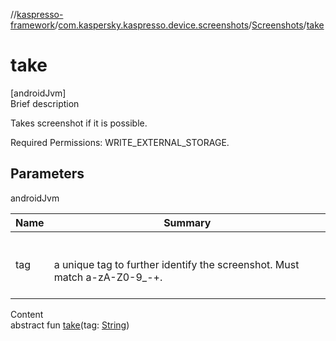 //[kaspresso-framework](../../index.md)/[com.kaspersky.kaspresso.device.screenshots](../index.md)/[Screenshots](index.md)/[take](take.md)



# take  
[androidJvm]  
Brief description  




Takes screenshot if it is possible.



Required Permissions: WRITE_EXTERNAL_STORAGE.





## Parameters  
  
androidJvm  
  
|  Name|  Summary| 
|---|---|
| tag| <br><br>a unique tag to further identify the screenshot. Must match a-zA-Z0-9_-+.<br><br>
  
  
Content  
abstract fun [take](take.md)(tag: [String](https://kotlinlang.org/api/latest/jvm/stdlib/kotlin/-string/index.html))  



